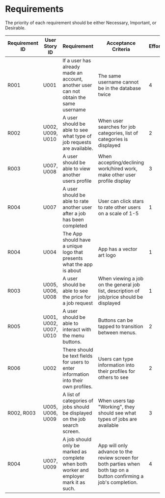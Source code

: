 # Requirements

The priority of each requirement should be either Necessary, Important, or Desirable.

| Requirement ID | User Story ID | Requirement | Acceptance Criteria | Effort | Priority | Status |
|----------------|---------------|-------------|---------------------|--------|----------|--------|
|            R001 |           U001 | If a user has already made an account, another user can not obtain the same username   | The same username cannot be in the database twice | 4 | Necessary | Verified |
|            R002 |           U002, U009, U010 | A user should be able to see what type of job requests are available.   | When user searches for job categories, list of categories is displayed | 2 | Necessary | Verified |
|            R003 |           U007, U008 | A user should be able to view another users profile | When accepting/declining work/hired work, make other user profile display | 3 | Necessary | Verified |
|            R004 |           U007 | A user should be able to rate another user after a job has been completed | User can click stars to rate other users on a scale of 1-5 | 1 | Necessary | Verified |
|            R004 |           U004 | The App should have a unique logo that presents what the app is about | App has a vector art logo | 1 | Necessary | Verified |
|            R003 |           U005, U006, U008 | A user should be able to see the price for a job request   | When viewing a job on the general job list, description of job/price should be displayed | 1 | Necessary | Verified |
|            R005 |           U001, U002, U007, U010 | A user should be able to interact with the menu buttons.   | Buttons can be tapped to transition between menus. | 2 | Necessary | Verified |
|            R006 |           U002 | There should be text fields for users to enter information into their own profiles. | Users can type information into their profiles for others to see | 2 | Necessary | Verified |
|            R002, R003 |           U005, U006, U009 | A list of categories of jobs should be displayed on the job search screen. | When users tap "Working", they should see what types of jobs are available | 3 | Necessary | Verified |
|            R004 |           U007, U009 | A job should only be marked as complete when both worker and employer mark it as such.   | App will only advance to the review screen for both parties when both tap on a button confirming a job's completion. | 4 | Necessary | Verified |
 
